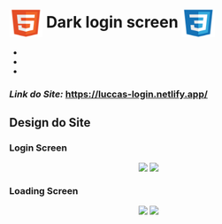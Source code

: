 <div className="Dark-login">
  <h1>
    <img align="center" alt="java" height="50" width="60" src="https://github.com/devicons/devicon/blob/master/icons/html5/html5-original.svg"/>
    Dark login screen
    <img align="center" alt="react" height="50" width="60" src="https://github.com/devicons/devicon/blob/master/icons/css3/css3-original.svg"/>
  </h1>
</div>

-
-
-
### *Link do Site:* https://luccas-login.netlify.app/

## Design do Site

### Login Screen
<div align="center">
  <img height="400em" src="https://user-images.githubusercontent.com/89430801/179440723-8719e8b2-c00d-49a3-b9da-2d5fba621a11.svg"/>
  <img height="400em" src="https://user-images.githubusercontent.com/89430801/179440731-f5ec9ccd-26da-47a2-ad44-343610565432.svg"/>
</div>

### Loading Screen
<div align="center">
  <img height="400em" src="https://user-images.githubusercontent.com/89430801/179440821-ff8700be-3061-4797-9a30-8d8585b2d49e.svg"/>
  <img height="400em" src="https://user-images.githubusercontent.com/89430801/179440816-7b23ddf6-a2f7-4df0-bba3-dd7b5967485e.svg"/>
</div>
